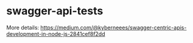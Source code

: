 # swagger-api-tests

More details: https://medium.com/@kyberneees/swagger-centric-apis-development-in-node-js-2841cef8f2dd
